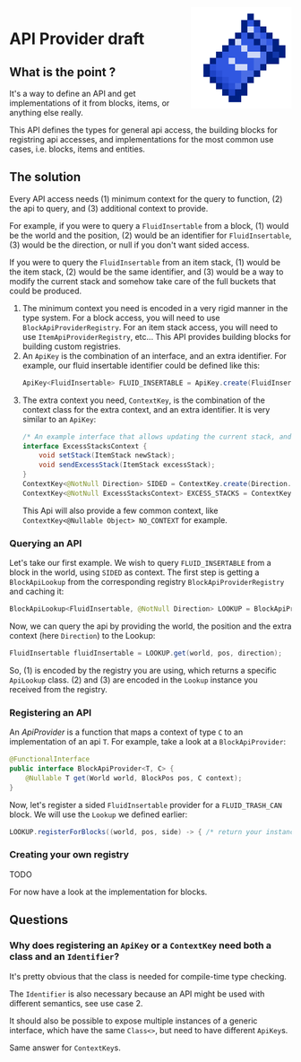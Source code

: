 <img src="icon.png" align="right" width="180px"/>

# API Provider draft

## What is the point ?
It's a way to define an API and get implementations of it from blocks, items, or anything else really.

This API defines the types for general api access, the building blocks for registring api accesses, and implementations for the most common use cases, i.e. blocks, items and entities.

## The solution
Every API access needs (1) minimum context for the query to function, (2) the api to query, and (3) additional context to provide.

For example, if you were to query a `FluidInsertable` from a block, (1) would be the world and the position, (2) would be an identifier for `FluidInsertable`, (3) would be the direction, or null if you don't want sided access.

If you were to query the `FluidInsertable` from an item stack, (1) would be the item stack, (2) would be the same identifier, and (3) would be a way to modify the current stack and somehow take care of the full buckets that could be produced.

1) The minimum context you need is encoded in a very rigid manner in the type system. For a block access, you will need to use `BlockApiProviderRegistry`. For an item stack access, you will need to use `ItemApiProviderRegistry`, etc... This API provides building blocks for building custom registries.
2) An `ApiKey` is the combination of an interface, and an extra identifier. For example, our fluid insertable identifier could be defined like this:
   ```java
   ApiKey<FluidInsertable> FLUID_INSERTABLE = ApiKey.create(FluidInsertable.class, new Identifier("mylib", "fluid_insertable"));
   ```
3) The extra context you need, `ContextKey`, is the combination of the context class for the extra context, and an extra identifier. It is very similar to an `ApiKey`:
   ```java
   /* An example interface that allows updating the current stack, and sending back filled buckets. */
   interface ExcessStacksContext {
       void setStack(ItemStack newStack);
       void sendExcessStack(ItemStack excessStack);
   }
   ContextKey<@NotNull Direction> SIDED = ContextKey.create(Direction.class, new Identifier("c", "sided"));
   ContextKey<@NotNull ExcessStacksContext> EXCESS_STACKS = ContextKey.create(ExcessStacksContext.class, new Identifier("mylib", "excess_stacks"));
   ```
   This Api will also provide a few common context, like `ContextKey<@Nullable Object> NO_CONTEXT` for example.

### Querying an API
Let's take our first example. We wish to query `FLUID_INSERTABLE` from a block in the world, using `SIDED` as context. The first step is getting a `BlockApiLookup` from the corresponding registry `BlockApiProviderRegistry` and caching it:
```java
BlockApiLookup<FluidInsertable, @NotNull Direction> LOOKUP = BlockApiProviderRegistry.get(FLUID_INSERTABLE, SIDED);
```
Now, we can query the api by providing the world, the position and the extra context (here `Direction`) to the Lookup:
```java
FluidInsertable fluidInsertable = LOOKUP.get(world, pos, direction);
```

So, (1) is encoded by the registry you are using, which returns a specific `ApiLookup` class. (2) and (3) are encoded in the `Lookup` instance you received from the registry.

### Registering an API
An _ApiProvider_ is a function that maps a context of type `C` to an implementation of an api `T`. For example, take a look at a `BlockApiProvider`:
```java
@FunctionalInterface
public interface BlockApiProvider<T, C> {
    @Nullable T get(World world, BlockPos pos, C context);
}
```

Now, let's register a sided `FluidInsertable` provider for a `FLUID_TRASH_CAN` block. We will use the `Lookup` we defined earlier:
```java
LOOKUP.registerForBlocks((world, pos, side) -> { /* return your instance of FluidInsertable */ }, FLUID_TRASH_CAN);
```

### Creating your own registry
TODO

For now have a look at the implementation for blocks.

## Questions
### Why does registering an `ApiKey` or a `ContextKey` need both a class and an `Identifier`?
It's pretty obvious that the class is needed for compile-time type checking.

The `Identifier` is also necessary because an API might be used with different semantics, see use case 2.

It should also be possible to expose multiple instances of a generic interface, which have the same `Class<>`, but need to have different `ApiKey`s.

Same answer for `ContextKey`s.